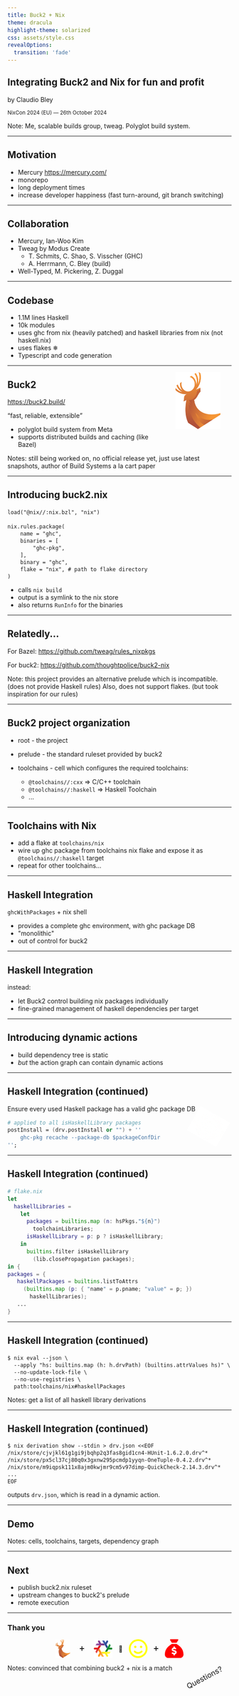 ```yaml
---
title: Buck2 + Nix
theme: dracula
highlight-theme: solarized
css: assets/style.css
revealOptions:
  transition: 'fade'
---
```

<!-- .slide: data-background-iframe="./assets/slide1_bg.html" -->

## Integrating Buck2 and Nix for fun and profit

by Claudio Bley

<p style="font-size: smaller">NixCon 2024 (EU) &mdash; 26th October 2024</p>

Note: Me, scalable builds group, tweag. Polyglot build system.

---

## Motivation

* Mercury https://mercury.com/
* monorepo
* long deployment times
* increase developer happiness (fast turn-around, git branch switching)

---

## Collaboration

* Mercury, Ian-Woo Kim
* Tweag by Modus Create
   - T. Schmits, C. Shao, S. Visscher (GHC)
   - A. Herrmann, C. Bley (build)
* Well-Typed, M. Pickering, Z. Duggal

---

## Codebase

* 1.1M lines Haskell
* 10k modules
* uses ghc from nix (heavily patched) and haskell libraries from nix (not haskell.nix)
* uses flakes ❄
* Typescript and code generation

---

<img alt="" src="assets/buck2_logo.svg" width="20%" style="float:right; margin: 0 5% 2% 5%"/>

## Buck2

https://buck2.build/

<q>fast, reliable, extensible</q>

* polyglot build system from Meta
* supports distributed builds and caching (like Bazel)

Notes: still being worked on, no official release yet, just use latest snapshots, author of Build Systems a la cart paper

---

## Introducing buck2.nix

```
load("@nix//:nix.bzl", "nix")

nix.rules.package(
    name = "ghc",
    binaries = [
        "ghc-pkg",
    ],
    binary = "ghc",
    flake = "nix", # path to flake directory
)
```

* calls `nix build`
* output is a symlink to the nix store
* also returns `RunInfo` for the binaries

---

## Relatedly...

For Bazel: https://github.com/tweag/rules_nixpkgs

For buck2: https://github.com/thoughtpolice/buck2-nix

Note: this project provides an alternative prelude which is incompatible.
(does not provide Haskell rules) Also, does not support flakes. (but took
inspiration for our rules)

---

## Buck2 project organization

* root - the project
* prelude   - the standard ruleset provided by buck2
* toolchains - cell which configures the required toolchains:

    - `@toolchains//:cxx` => C/C++ toolchain
    - `@toolchains//:haskell` => Haskell Toolchain
    - ...

---

## Toolchains with Nix

* add a flake at `toolchains/nix`
* wire up ghc package from toolchains nix flake and expose it as `@toolchains//:haskell` target
* repeat for other toolchains...

---

## Haskell Integration

`ghcWithPackages` + nix shell

* provides a complete ghc environment, with ghc package DB
* "monolithic"
* out of control for buck2

---

## Haskell Integration

instead:

* let Buck2 control building nix packages individually
* fine-grained management of haskell dependencies per target

---

## Introducing dynamic actions

* build dependency tree is static
* *but* the action graph can contain dynamic actions

---

<!-- ## Example project -->

<!-- flake.nix => buck2 -->

<!-- external cell buck2.nix -->

<!-- toolchains/nix flake ❄ -->

## Haskell Integration (continued)

Ensure every used Haskell package has a valid ghc package DB

<div style="position: relative">
  <img src="assets/overlay_stamp_white.webp" style="width: 15%; rotate: 30deg; position: absolute; right: 1em; z-index: 100; top: -1em "/>

```nix
# applied to all isHaskellLibrary packages
postInstall = (drv.postInstall or "") + ''
    ghc-pkg recache --package-db $packageConfDir
'';
```
</div>

---

## Haskell Integration (continued)

```nix
# flake.nix
let
  haskellLibraries =
    let
      packages = builtins.map (n: hsPkgs."${n}")
        toolchainLibraries;
      isHaskellLibrary = p: p ? isHaskellLibrary;
    in
      builtins.filter isHaskellLibrary
        (lib.closePropagation packages);
in {
packages = {
   haskellPackages = builtins.listToAttrs
     (builtins.map (p: { "name" = p.pname; "value" = p; })
       haskellLibraries);
   ...
}
```

---

## Haskell Integration (continued)

```console
$ nix eval --json \
  --apply "hs: builtins.map (h: h.drvPath) (builtins.attrValues hs)" \
  --no-update-lock-file \
  --no-use-registries \
  path:toolchains/nix#haskellPackages
```

Notes: get a list of all haskell library derivations

---

## Haskell Integration (continued)

```console
$ nix derivation show --stdin > drv.json <<EOF
/nix/store/cjvjkl61g1gi9jbqhp2q3fas8gid1cn4-HUnit-1.6.2.0.drv^*
/nix/store/px5cl37cj80q0x3gxnw295pcmdp1yyqn-OneTuple-0.4.2.drv^*
/nix/store/m9iqpsk111x8ajm0kwjmr9cm5v97dimp-QuickCheck-2.14.3.drv^*
...
EOF
```

outputs `drv.json`, which is read in a dynamic action.

---

## Demo

Notes: cells, toolchains, targets, dependency graph

---

## Next

* publish buck2.nix ruleset
* upstream changes to buck2's prelude
* remote execution

---

### Thank you

<div style="justify-content: center; display: flex; align-items: center">
<img alt="buck2" src="assets/buck2_logo.svg" style="max-height: 3em; vertical-align: middle; margin-right: .5em"></img>
<span style="padding-left: 1em; padding-right: 1em">➕</span>
<img alt="nix" src="assets/nix-snowflake-rainbow.svg" style="height: 3em; vertical-align: middle; margin-left: .5em">
<span style="padding-left: 1em; padding-right: 1em">🟰</span>
<svg xmlns="http://www.w3.org/2000/svg" style="color: yellow; max-height: 3em" viewBox="0 0 512 512"><!--!Font Awesome Free 6.6.0 by @fontawesome - https://fontawesome.com License - https://fontawesome.com/license/free Copyright 2024 Fonticons, Inc.--><path fill="currentColor" d="M464 256A208 208 0 1 0 48 256a208 208 0 1 0 416 0zM0 256a256 256 0 1 1 512 0A256 256 0 1 1 0 256zm177.6 62.1C192.8 334.5 218.8 352 256 352s63.2-17.5 78.4-33.9c9-9.7 24.2-10.4 33.9-1.4s10.4 24.2 1.4 33.9c-22 23.8-60 49.4-113.6 49.4s-91.7-25.5-113.6-49.4c-9-9.7-8.4-24.9 1.4-33.9s24.9-8.4 33.9 1.4zM144.4 208a32 32 0 1 1 64 0 32 32 0 1 1 -64 0zm192-32a32 32 0 1 1 0 64 32 32 0 1 1 0-64z"/></svg><span style="padding-left: 1em; padding-right: 1em">➕</span><svg style="color: red; max-height: 3em" xmlns="http://www.w3.org/2000/svg" viewBox="0 0 512 512"><!--!Font Awesome Free 6.6.0 by @fontawesome - https://fontawesome.com License - https://fontawesome.com/license/free Copyright 2024 Fonticons, Inc.--><path fill="currentColor" d="M320 96L192 96 144.6 24.9C137.5 14.2 145.1 0 157.9 0L354.1 0c12.8 0 20.4 14.2 13.3 24.9L320 96zM192 128l128 0c3.8 2.5 8.1 5.3 13 8.4C389.7 172.7 512 250.9 512 416c0 53-43 96-96 96L96 512c-53 0-96-43-96-96C0 250.9 122.3 172.7 179 136.4c0 0 0 0 0 0s0 0 0 0c4.8-3.1 9.2-5.9 13-8.4zm84 88c0-11-9-20-20-20s-20 9-20 20l0 14c-7.6 1.7-15.2 4.4-22.2 8.5c-13.9 8.3-25.9 22.8-25.8 43.9c.1 20.3 12 33.1 24.7 40.7c11 6.6 24.7 10.8 35.6 14l1.7 .5c12.6 3.8 21.8 6.8 28 10.7c5.1 3.2 5.8 5.4 5.9 8.2c.1 5-1.8 8-5.9 10.5c-5 3.1-12.9 5-21.4 4.7c-11.1-.4-21.5-3.9-35.1-8.5c-2.3-.8-4.7-1.6-7.2-2.4c-10.5-3.5-21.8 2.2-25.3 12.6s2.2 21.8 12.6 25.3c1.9 .6 4 1.3 6.1 2.1c0 0 0 0 0 0s0 0 0 0c8.3 2.9 17.9 6.2 28.2 8.4l0 14.6c0 11 9 20 20 20s20-9 20-20l0-13.8c8-1.7 16-4.5 23.2-9c14.3-8.9 25.1-24.1 24.8-45c-.3-20.3-11.7-33.4-24.6-41.6c-11.5-7.2-25.9-11.6-37.1-15c0 0 0 0 0 0l-.7-.2c-12.8-3.9-21.9-6.7-28.3-10.5c-5.2-3.1-5.3-4.9-5.3-6.7c0-3.7 1.4-6.5 6.2-9.3c5.4-3.2 13.6-5.1 21.5-5c9.6 .1 20.2 2.2 31.2 5.2c10.7 2.8 21.6-3.5 24.5-14.2s-3.5-21.6-14.2-24.5c-6.5-1.7-13.7-3.4-21.1-4.7l0-13.9z"/></svg>
</div>

<div style="position: relative">
<div style="transform: rotate(-28deg); position: absolute; top: 2em; right: 1em; font-size: larger">Questions?</div>
</div>

Notes: convinced that combining buck2 + nix is a match
